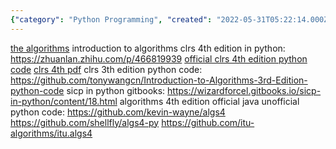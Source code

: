 ```yaml
---
{"category": "Python Programming", "created": "2022-05-31T05:22:14.000Z", "date": "2022-05-31 05:22:14", "description": "This article offers a collection of resources for learning algorithms, compilers, and programming. It includes introductions to the Algorithms book in Python, official CLRS 4th edition Python code, alternative Python implementations of CLRS, SICP in Python, and unofficial Python versions of the Algorithms 4th edition.", "modified": "2022-11-05T15:19:05.069Z", "tags": ["algorithms", "self-study"], "title": "Algorithms Compilers SICP CLRS CT4S"}
---
```

[the algorithms](https://the-algorithms.com/)
introduction to algorithms clrs 4th edition in python:
https://zhuanlan.zhihu.com/p/466819939
[official clrs 4th edition python code](https://github.com/James4Ever0/CLRS-Python-Implementation)
[clrs 4th pdf](https://github.com/GenoWong/IntroductionToAlgorithms/blob/main/Introduction.to.Algorithms.4th.pdf)
clrs 3th edition python code:
https://github.com/tonywangcn/Introduction-to-Algorithms-3rd-Edition-python-code
sicp in python gitbooks:
https://wizardforcel.gitbooks.io/sicp-in-python/content/18.html
algorithms 4th edition official java unofficial python code:
https://github.com/kevin-wayne/algs4
https://github.com/shellfly/algs4-py
https://github.com/itu-algorithms/itu.algs4
